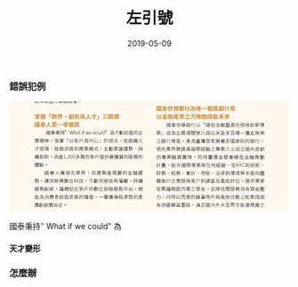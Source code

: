 ﻿---
layout: post
title: 左引號
date: 2019-05-09
category: 評
tags: [排版, Word, Excel, PowerPoint]
---

### 錯誤犯例


![](/assets/images/2019/quotation1.jpg "康乃馨活動券")

國泰秉持<span style="color:red;">"</span> What if we could" 為


#### 天才變形



### 怎麼辦